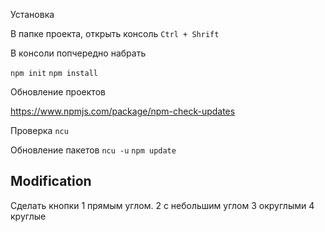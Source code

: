 Установка

В папке проекта, открыть консоль `Ctrl + Shrift`

В консоли попчередно набрать 

`npm init`
`npm install`


Обновление проектов 

https://www.npmjs.com/package/npm-check-updates

Проверка 
`ncu`

Обновление пакетов `ncu -u` `npm update`


## Modification

Сделать кнопки 
1 прямым углом.
2 с небольшим углом
3 округлыми
4 круглые

